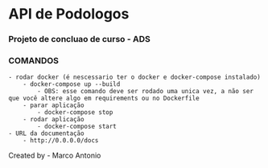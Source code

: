 # API de Podologos

### Projeto de concluao de curso - ADS


### COMANDOS
    - rodar docker (é nescessario ter o docker e docker-compose instalado)
        - docker-compose up --build
            - OBS: esse comando deve ser rodado uma unica vez, a não ser que você altere algo em requirements ou no Dockerfile
        - parar aplicação
            - docker-compose stop
        - rodar aplicação
            - docker-compose start
    - URL da documentação
        - http://0.0.0.0/docs



Created by - Marco Antonio 